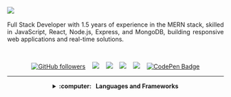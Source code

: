 
<img src="https://media.licdn.com/dms/image/v2/D5616AQH2bW12CILZnw/profile-displaybackgroundimage-shrink_350_1400/profile-displaybackgroundimage-shrink_350_1400/0/1724589836316?e=1741219200&v=beta&t=K6BcxiR7BK7eqreHJ9DMV7Tj29mgnnkR-XYm6O1dgxQ"></img>

<p align="justify">Full Stack Developer with 1.5 years of experience in the MERN stack, skilled in JavaScript, React, Node.js, Express, and MongoDB, building responsive web applications and real-time solutions.</p>

<br/>

<div align="center">

  <a href="https://github.com/sanketjaswal"><img alt="GitHub followers" src="https://img.shields.io/github/followers/sanketjaswal?style=for-the-badge&logo=github"></a>&nbsp;&nbsp;&nbsp;
  <a href="mailto:sanketjaswal772@gmail.com?subject=Olá%20Bruno%20Tacca"><img src="https://img.shields.io/badge/gmail-%23D14836.svg?&style=for-the-badge&logo=gmail&logoColor=white" /></a>&nbsp;&nbsp;&nbsp;
  <a href="https://www.facebook.com/JaswalSan"><img src="https://img.shields.io/badge/facebook-%233B5998.svg?&style=for-the-badge&logo=facebook&logoColor=white" /></a>&nbsp;&nbsp;&nbsp;
  <a href="https://www.instagram.com/sanketjaswal_"><img src="https://img.shields.io/badge/instagram-%23dc2743.svg?&style=for-the-badge&logo=instagram&logoColor=white" /></a>&nbsp;&nbsp;&nbsp;
  <a href="https://www.linkedin.com/in/sanket-jaswal"><img src="https://img.shields.io/badge/linkedin-%230077B5.svg?&style=for-the-badge&logo=linkedin&logoColor=white" /></a>&nbsp;&nbsp;&nbsp;
  <a href="https://codepen.io/sanketjaswal"><img src="https://img.shields.io/badge/-codepen-black?style=for-the-badge&logo=Codepen&logoColor=white" alt="CodePen Badge" /> </a>  
<!--[![Facebook Badge](https://img.shields.io/badge/-sriharikapu-blue?style=for-the-badge-square&logo=Facebook&logoColor=white&link=https://www.facebook.com/officialsriharikapu)](https://www.facebook.com/officialsriharikapu)-->
<!--[![Telegram Badge](https://img.shields.io/badge/-sriharikapu-grey?style=for-the-badge-square&logo=Telegram&logoColor=white&link=https://telegram.org/@sriharikapu)](https://telegram.org/@sriharikapu)-->
</div>

<hr/>

<details align="center">
  <summary><b>:computer: &nbsp; Languages and Frameworks</b></summary>
  <br/>

<div align="justify">

📊 **FRONTEND**

![HTML5](https://img.shields.io/badge/HTML5-E34F26.svg?&style=for-the-badge&logo=html5&logoColor=white)&nbsp;
![CSS3](https://img.shields.io/badge/CSS3-%231572B6.svg?&style=for-the-badge&logo=css3&logoColor=white)&nbsp;
![JavaScript](https://img.shields.io/badge/JAVASCRIPT-323330.svg?&style=for-the-badge&logo=javascript&logoColor=%23F7DF1E)&nbsp;
![React](https://img.shields.io/badge/REACT-60d2f5.svg?&Color=white&style=for-the-badge&logo=react&logoColor=black)&nbsp;
![Bootstrap](https://img.shields.io/badge/BOOTSTRAP-7610f0.svg?&Color=white&style=for-the-badge&logo=bootstrap&logoColor=white)&nbsp;
![Tailwindcss](https://img.shields.io/badge/TAILWIND-38bdf8.svg?&style=for-the-badge&logo=tailwindcss&logoColor=white)&nbsp;
![TypeScript](https://img.shields.io/badge/TYPESCRIPT-%23007ACC.svg?&style=for-the-badge&logo=typescript&logoColor=white)&nbsp;
![Styled-Components](https://img.shields.io/badge/STYLED_COMPONENTS-bf4f74.svg?&Color=white&style=for-the-badge&logo=styled-components&logoColor=white)&nbsp;

</> **BACKEND**

![Node](https://img.shields.io/badge/NODE-88bf00.svg?&Color=white&style=for-the-badge&logo=node.js&logoColor=white)&nbsp;
![Express](https://img.shields.io/badge/EXPRESS-383838.svg?&Color=white&style=for-the-badge&logo=express&logoColor=white)&nbsp;
![EJS](https://img.shields.io/badge/EJS-8f3d3d.svg?&Color=white&style=for-the-badge&logo=ejs&logoColor=white)&nbsp;
![JWT](https://img.shields.io/badge/JWT-d63aff.svg?&Color=white&style=for-the-badge&logo=jwt)&nbsp;
![SocketIO](https://img.shields.io/badge/SOCKET.IO-020202.svg?&Color=white&style=for-the-badge&logo=socket.io&logoColor=white)&nbsp;
![REST API](https://img.shields.io/badge/REST-02569B.svg?&style=for-the-badge&logo=rest&logoColor=white)&nbsp;

💾 **DATABASE**

![Postgres](https://img.shields.io/badge/POSTGRES-%23316192.svg?&style=for-the-badge&logo=postgresql&logoColor=white)&nbsp;
![MongoDB](https://img.shields.io/badge/MONGODB-47a248.svg?style=for-the-badge&logo=mongodb&logoColor=white)&nbsp;
![MySQL](https://img.shields.io/badge/MYSQL-4479A1.svg?&style=for-the-badge&logo=mariadb&logoColor=white)&nbsp;

🗃️ **VERSION CONTROL**

![GitHub](https://img.shields.io/badge/GITHUB-%23121011.svg?&style=for-the-badge&logo=github&logoColor=white)&nbsp;
![Git](https://img.shields.io/badge/GIT-%23F05033.svg?&style=for-the-badge&logo=git&logoColor=white)&nbsp;

👩🏻‍💻 **TECHNOLOGY**

![LINUX](https://img.shields.io/badge/LINUX-FCC624?style=for-the-badge&logo=linux&logoColor=black)&nbsp;
![VSCode](https://img.shields.io/badge/VSCODE-007ACC.svg?&style=for-the-badge&logo=visual-studio-code)&nbsp;

</div>
<!-- 
Java, JSF, Primefaces, Angular, Spring, Springboot, JPA/Hibernate. 
Flutter, GetX, BLoC, MobX.
GitHub, GitLab, Docker, Ansible
Kotlin, Firebase.
Ant, Maven, Gradle, 
VSCode, Eclipse, IntelliJ IDEA.
HTML, CSS, JavaScript, TypeScript.
postgresql, pgadmin, mysql, sqlite.
TDD, BDD, DDD
clean architecture, hexagonal architecture, onion architecture, mvc, mvvm.
linux
-->
</details>

<!--
<h3 align="center">A passionate frontend developer from India</h3>


<h3 align="left">Languages and Tools:</h3>
<p align="left"> <a href="https://www.blender.org/" target="_blank" rel="noreferrer"> <img src="https://download.blender.org/branding/community/blender_community_badge_white.svg" alt="blender" width="40" height="40"/> </a> <a href="https://getbootstrap.com" target="_blank" rel="noreferrer"> <img src="https://raw.githubusercontent.com/devicons/devicon/master/icons/bootstrap/bootstrap-plain-wordmark.svg" alt="bootstrap" width="40" height="40"/> </a> <a href="https://www.cprogramming.com/" target="_blank" rel="noreferrer"> <img src="https://raw.githubusercontent.com/devicons/devicon/master/icons/c/c-original.svg" alt="c" width="40" height="40"/> </a> <a href="https://www.w3schools.com/cpp/" target="_blank" rel="noreferrer"> <img src="https://raw.githubusercontent.com/devicons/devicon/master/icons/cplusplus/cplusplus-original.svg" alt="cplusplus" width="40" height="40"/> </a> <a href="https://www.w3schools.com/css/" target="_blank" rel="noreferrer"> <img src="https://raw.githubusercontent.com/devicons/devicon/master/icons/css3/css3-original-wordmark.svg" alt="css3" width="40" height="40"/> </a> <a href="https://expressjs.com" target="_blank" rel="noreferrer"> <img src="https://raw.githubusercontent.com/devicons/devicon/master/icons/express/express-original-wordmark.svg" alt="express" width="40" height="40"/> </a> <a href="https://www.figma.com/" target="_blank" rel="noreferrer"> <img src="https://www.vectorlogo.zone/logos/figma/figma-icon.svg" alt="figma" width="40" height="40"/> </a> <a href="https://git-scm.com/" target="_blank" rel="noreferrer"> <img src="https://www.vectorlogo.zone/logos/git-scm/git-scm-icon.svg" alt="git" width="40" height="40"/> </a> <a href="https://heroku.com" target="_blank" rel="noreferrer"> <img src="https://www.vectorlogo.zone/logos/heroku/heroku-icon.svg" alt="heroku" width="40" height="40"/> </a> <a href="https://www.w3.org/html/" target="_blank" rel="noreferrer"> <img src="https://raw.githubusercontent.com/devicons/devicon/master/icons/html5/html5-original-wordmark.svg" alt="html5" width="40" height="40"/> </a> <a href="https://developer.mozilla.org/en-US/docs/Web/JavaScript" target="_blank" rel="noreferrer"> <img src="https://raw.githubusercontent.com/devicons/devicon/master/icons/javascript/javascript-original.svg" alt="javascript" width="40" height="40"/> </a> <a href="https://www.mongodb.com/" target="_blank" rel="noreferrer"> <img src="https://raw.githubusercontent.com/devicons/devicon/master/icons/mongodb/mongodb-original-wordmark.svg" alt="mongodb" width="40" height="40"/> </a> <a href="https://www.mysql.com/" target="_blank" rel="noreferrer"> <img src="https://raw.githubusercontent.com/devicons/devicon/master/icons/mysql/mysql-original-wordmark.svg" alt="mysql" width="40" height="40"/> </a> <a href="https://nodejs.org" target="_blank" rel="noreferrer"> <img src="https://raw.githubusercontent.com/devicons/devicon/master/icons/nodejs/nodejs-original-wordmark.svg" alt="nodejs" width="40" height="40"/> </a> <a href="https://www.postgresql.org" target="_blank" rel="noreferrer"> <img src="https://raw.githubusercontent.com/devicons/devicon/master/icons/postgresql/postgresql-original-wordmark.svg" alt="postgresql" width="40" height="40"/> </a> <a href="https://postman.com" target="_blank" rel="noreferrer"> <img src="https://www.vectorlogo.zone/logos/getpostman/getpostman-icon.svg" alt="postman" width="40" height="40"/> </a> <a href="https://reactjs.org/" target="_blank" rel="noreferrer"> <img src="https://raw.githubusercontent.com/devicons/devicon/master/icons/react/react-original-wordmark.svg" alt="react" width="40" height="40"/> </a> <a href="https://www.typescriptlang.org/" target="_blank" rel="noreferrer"> <img src="https://raw.githubusercontent.com/devicons/devicon/master/icons/typescript/typescript-original.svg" alt="typescript" width="40" height="40"/> </a> <a href="https://unity.com/" target="_blank" rel="noreferrer"> <img src="https://www.vectorlogo.zone/logos/unity3d/unity3d-icon.svg" alt="unity" width="40" height="40"/> </a> </p>

<p><img align="left" src="https://github-readme-stats.vercel.app/api/top-langs?username=sanketjaswal&show_icons=true&locale=en&layout=compact" alt="sanketjaswal" /></p>

<p>&nbsp;<img align="center" src="https://github-readme-stats.vercel.app/api?username=sanketjaswal&show_icons=true&locale=en" alt="sanketjaswal" /></p>

<p><img align="center" src="https://github-readme-streak-stats.herokuapp.com/?user=sanketjaswal&" alt="sanketjaswal" /></p>
